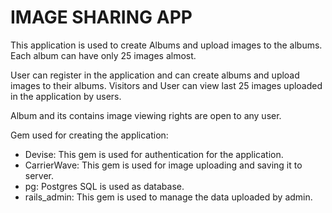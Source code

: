 # IMAGE SHARING APP

This application is used to create Albums and upload images to the albums.
Each album can have only 25 images almost.

User can register in the application and can create albums and upload images to their albums.
Visitors and User can view last 25 images uploaded in the application by users.

Album and its contains image viewing rights are open to any user.

Gem used for creating the application:

* Devise: This gem is used for authentication for the application.
* CarrierWave: This gem is used for image uploading and saving it to server.
* pg: Postgres SQL is used as database.
* rails_admin: This gem is used to manage the data uploaded by admin.
